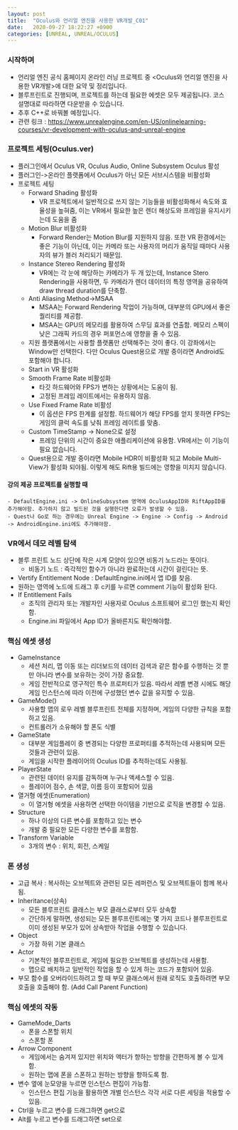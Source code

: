 ```yaml
---
layout: post
title:  "Oculus와 언리얼 엔진을 사용한 VR개발_C01"
date:   2020-09-27 18:22:27 +0900
categories: [UNREAL, UNREAL/OCULUS]
---
```


### 시작하며
- 언리얼 엔진 공식 홈페이지 온라인 러닝 프로젝트 중 \<Oculus와 언리얼 엔진을 사용한 VR개발\>에 대한 요약 및 정리입니다.
- 블루프린트로 진행되며, 프로젝트를 하는데 필요한 에셋은 모두 제공됩니다. 코스 설명대로 따라하면 다운받을 수 있습니다.
- 추후 C++로 바꿔볼 예정입니다.
- 관련 링크 : https://www.unrealengine.com/en-US/onlinelearning-courses/vr-development-with-oculus-and-unreal-engine

### 프로젝트 세팅(Oculus.ver)
- 플러그인에서 Oculus VR, Oculus Audio, Online Subsystem Oculus 활성
- 플러그인->온라인 플랫폼에서 Oculus가 아닌 모든 서브시스템을 비활성화
- 프로젝트 세팅
    - Forward Shading 활성화
        - VR 프로젝트에서 일반적으로 쓰지 않는 기능들을 비활성화해서 속도와 효율성을 높혀줌, 이는 VR에서 필요한 높은 렌더 해상도와 프레임을 유지시키는데 도움을 줌
    - Motion Blur 비활성화
        - Forward Render는 Motion Blur를 지원하지 않음. 또한 VR 환경에서는 좋은 기능이 아닌데, 이는 카메라 또는 사용자의 머리가 움직일 때마다 사용자의 뷰가 블러 처리되기 때문임.
    - Instance Stereo Rendering 활성화
        - VR에는 각 눈에 해당하는 카메라가 두 개 있는데, Instance Stero Rendering을 사용하면, 두 카메라가 렌더 데이터의 특정 영역을 공유하여 draw thread duration를 단축함.
    - Anti Aliasing Method->MSAA
        - MSAA는 Forward Rendering 작업이 가능하며, 대부분의 GPU에서 좋은 퀄리티를 제공함.
        - MSAA는 GPU의 메모리를 활용하여 스무딩 효과를 연출함. 메모리 스펙이 낮은 그래픽 카드의 경우 퍼포먼스에 영향을 줄 수 있음.
    - 지원 플랫폼에서는 사용할 플랫폼만 선택해주는 것이 좋다. 이 강좌에서는 Window만 선택한다. 다만 Oculus Quest용으로 개발 중이라면 Android도 포함해야 합니다.
    - Start in VR 활성화
    - Smooth Frame Rate 비활성화
        - 타깃 하드웨어와 FPS가 변하는 상황에서는 도움이 됨.
        - 고정된 프레임 레이트에서는 유용하지 않음.
    - Use Fixed Frame Rate 비활성
        - 이 옵션은 FPS 한계를 설정함. 하드웨어가 해당 FPS를 얻지 못하면 FPS는 게임의 클럭 속도를 낮춰 프레임 레이트를 맞춤.
    - Custom TimeStamp -> None으로 설정
        - 프레임 단위의 시간이 중요한 애플리케이션에 유용함. VR에서는 이 기능이 필요 없습니다.
    - Quest용으로 개발 중이라면 Mobile HDR이 비활성화 되고 Mobile Multi-View가 활성화 되야됨. 이렇게 해도 Rift용 빌드에는 영향을 미치지 않습니다.

#### 강의 제공 프로젝트를 실행할 때
    - DefaultEngine.ini -> OnlineSubsystem 영역에 OculusAppID와 RiftAppID를 추가해야함. 추가하지 않고 빌드된 것을 실행한다면 오류가 발생할 수 있음.
    - Quest나 Go로 하는 경우에는 Unreal Engine -> Engine -> Config -> Android -> AndroidEngine.ini에도 추가해야함.

### VR에서 데모 레벨 탐색
- 블루 프린트 노드 상단에 작은 시계 모양이 있으면 비동기 노드라는 뜻이다.
    - 비동기 노드 : 즉각적인 함수가 아니라 완료하는데 시간이 걸린다는 뜻.
- Vertify Entitlement Node : DefaultEngine.ini에서 앱 ID를 찾음.
- 원하는 영역에 노드에 드래그 후 c키를 누르면 comment 기능이 활성화 된다.
- If Entitlement Fails
    - 조직의 관리자 또는 개발자인 사용자로 Oculus 소프트웨어 로그인 했는지 확인함.
    - Engine.ini 파일에서 App ID가 올바른지도 확인해야함.

### 핵심 에셋 생성
- GameInstance
    - 세션 처리, 맵 이동 또는 리더보드의 데이터 검색과 같은 함수를 수행하는 것 뿐만 아니라 변수를 보유하는 것이 가장 중요함.
    - 게임 전반적으로 영구적인 특수 프로퍼티가 있음. 따라서 레벨 변경 시에도 해당 게임 인스턴스에 따라 이전에 구성했던 변수 값을 유지할 수 있음.
- GameMode()
    - 사용할 맵의 로우 레벨 블루프린트 전체를 지정하며, 게임의 다양한 규칙을 포함하고 있음.
    - 컨트롤러가 소유해야 할 폰도 식별
- GameState
    - 대부분 게임플레이 중 변경되는 다양한 프로퍼티를 추적하는데 사용되며 모든 것들과 관련이 있음.
    - 게임을 시작한 플레이어의 Oculus ID를 추적하는데도 사용됨.
- PlayerState
    - 관련된 데이터 유지를 감독하며 누구나 액세스할 수 있음.
    - 플레이어 점수, 손 색깔, 이름 등이 포함되어 있음
- 열거형 에셋(Enumeration)
    - 이 열거형 에셋을 사용하면 선택한 아이템을 기반으로 로직을 변경할 수 있음.
- Structure
    - 하나 이상의 다른 변수를 포함하고 있는 변수
    - 개발 중 필요한 모든 다양한 변수를 포함함.
- Transform Variable
    - 3개의 변수 : 위치, 회전, 스케일

### 폰 생성
- 고급 복사 : 복사하는 오브젝트와 관련된 모든 레퍼런스 및 오브젝트들이 함께 복사됨.
- Inheritance(상속)
    - 모든 블루프린트 클래스는 부모 클래스로부터 모두 상속함
    - 간단하게 말하면, 생성되는 모든 블루프린트에는 몇 가지 코드나 블루프린트로 이미 생성된 부모가 있어 상속받아 작업을 수행할 수 있습니다.
- Object
    - 가장 하위 기본 클래스
- Actor
    - 기본적인 블루프린트로, 게임에 필요한 오브젝트를 생성하는데 사용함.
    - 맵으로 배치하고 일반적인 작업을 할 수 있게 하는 코드가 포함되어 있음.
- 부모 함수를 오버라이드하려고 할 때 부모 클래스에서 원래 로직도 호출하려면 부모 호출을 호출해야 함. (Add Call Parent Function)

### 핵심 에셋의 작동
- GameMode_Darts
    - 폰을 스폰할 위치
    - 스폰할 폰
- Arrow Component
    - 게임에서는 숨겨져 있지만 위치와 액터가 향하는 방향을 간편하게 볼 수 있게 함.
    - 원하는 맵에 폰을 스폰하고 원하는 방향을 향하도록 함.
- 변수 옆에 눈모양을 누르면 인스턴스 편집이 가능함.
    - 인스턴스 편집 기능을 활용하면 개별 인스턴스 각각 서로 다른 세팅을 적용할 수 있음.
- Ctrl을 누르고 변수를 드래그하면 get으로
- Alt를 누르고 변수를 드래그하면 set으로
